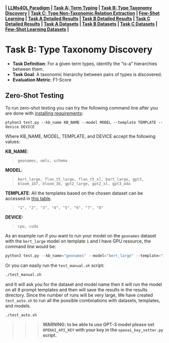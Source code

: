 
**| [LLMs4OL Paradigm](../README.md#llms4ol-paradigm) | [Task A: Term Typing](../TaskA/README.md) | [Task B: Type Taxonomy Discovery](../TaskB/README.md) | [Task C: Type Non-Taxonomic Relation Extraction](../TaskC/README.md) | [Few-Shot Learning](../FSL/README.md) | [Task A Detailed Results](../TaskA/results/readme.md) | [Task B Detailed Results](../TaskB/results/readme.md) | [Task C Detailed Results](../TaskC/results/readme.md) | [Task A Datasets](../datasets/TaskA/README.md) | [Task B Datasets](../datasets/TaskB/README.md) | [Task C Datasets](../datasets/TaskC/README.md) | [Few-Shot Learning Datasets](../datasets/FSL/README.md) |**

# Task B: Type Taxonomy Discovery

- **Task Definition**: For a given term types, identify the “is-a” hierarchies between them.
- **Task Goal**: A taxonomic hierarchy between pairs of types is discovered.
- **Evaluation Metric**: F1-Score


## Zero-Shot Testing

To run zero-shot testing you can try the following command line after you are done with [installing requirements](../README.md#requirements):

```CMD
ptyhon3 test.py --kb_name KB_NAME --model MODEL --template TEMPLATE --device DEVICE
```

Where KB_NAME, MODEL, TEMPLATE, and DEVICE accept the following values:


**KB_NAME**:
> ```geonames, umls, schema```

**MODEL**: 
> ```bert_large, flan_t5_large, flan_t5_xl, bart_large, gpt3, bloom_1b7, bloom_3b, gpt2_large, gpt2_xl, gpt3_ada```

**TEMPLATE**: All the templates based on the chosen dataset can be accessed in [this table](in../README.md#xperiments).
> ```"1", "2", "3", "4", "5", "6", "7", "8"```

**DEVICE:** 
> ```cpu, cuda```

As an example run if you want to run your model on the `geonames` dataset with the `bert_large` model on template `1` and I have GPU resource, the command line would be:

```python
python3 test.py --kb_name="geonames" --model="bert_large" --template="1" --device="cuda"
```

Or you can easily run the `test_manual.sh` script:

```cmd
./test_manual.sh
```
and It will ask you for the dataset and model name then it will run the model on all 8 prompt templates and then will save the results in the results directory. Since the number of runs will be very large, We have created `test_auto.sh` to run all the possible combinations with datasets, templates, and models.
```cmd
./test_auto.sh
```

>>> **WARNING: to be able to use GPT-3 model please set `OPENAI_API_KEY` with your key in the `openai_key_setter.py` script.**